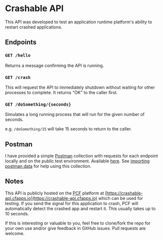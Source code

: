 # Crashable API

This API was developed to test an application runtime platform's 
ability to restart crashed applications.


## Endpoints

### `GET /hello`
Returns a message confirming the API is running.

### `GET /crash`
This will request the API to immediately shutdown without waiting for other
processes to complete. It returns "OK" to the caller first.

### `GET /doSomething/{seconds}`
Simulates a long running process that will run for the given number of seconds.

e.g. `/doSomething/15` will take 15 seconds to return to the caller.


## Postman
I have provided a simple [Postman](https://www.getpostman.com/) collection
with requests for each endpoint locally and on the public test environment.
Available [here](Crashable-API.postman_collection.json). See [importing postman data](https://learning.getpostman.com/docs/postman/collections/data_formats/#importing-postman-data)
for help using this collection.

## Notes

This API is publicly hosted on the [PCF](https://pivotal.io/platform)
platform at [https://crashable-api.cfapps.io](https://crashable-api.cfapps.io)
which can be used for testing. If you send the signal for this application to crash,
PCF will automatically detect the crashed app and restart it. This usually takes
up to 10 seconds.

If this is interesting or valuable to you, feel free to clone/fork
the repo for your own use and/or give feedback in GitHub issues. Pull requests
are welcome.